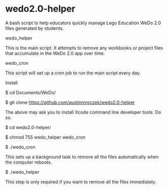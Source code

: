 # wedo2.0-helper
A bash script to help educators quickly manage Lego Education WeDo 2.0 files generated by students.

wedo_helper

This is the main script.  It attempts to remove any workbooks or project files that accumulate in the WeDo 2.0 app over time.

wedo_cron

This script will set up a cron job to run the main script every day.



Install

$ cd Documents/WeDo/

$ git clone https://github.com/austinmroczek/wedo2.0-helper

The above may ask you to install Xcode command line developer tools.  Do so.

$ cd wedo2.0-helper/

$ chmod 755 wedo_helper wedo_cron

$ ./wedo_cron

This sets up a background task to remove all the files automatically when the computer reboots.

$ ./wedo_helper

This step is only required if you want to remove all the files immediately.


